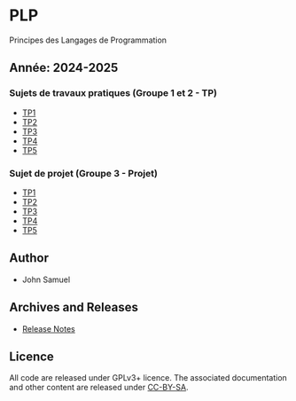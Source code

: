# PLP
Principes des Langages de Programmation

## Année: 2024-2025
### Sujets de travaux pratiques (Groupe 1 et 2 - TP)
- [TP1](Groupe1/TP1/TP1.md)
- [TP2](Groupe1/TP2/TP2.md)
- [TP3](Groupe1/TP3/TP3.md)
- [TP4](Groupe1/TP4/TP4.md)
- [TP5](Groupe1/TP5/TP5.md)


### Sujet de projet (Groupe 3 - Projet)
- [TP1](Groupe2/TP1/TP1.md)
- [TP2](Groupe2/TP2/TP2.md)
- [TP3](Groupe2/TP3/TP3.md)
- [TP4](Groupe2/TP4/TP4.md)
- [TP5](Groupe2/TP5/TP5.md)

## Author
* John Samuel

## Archives and Releases
* [Release Notes](RELEASE.md)

## Licence
All code are released under GPLv3+ licence. The associated documentation and other content are released under [CC-BY-SA](http://creativecommons.org/licenses/by-sa/4.0/).
